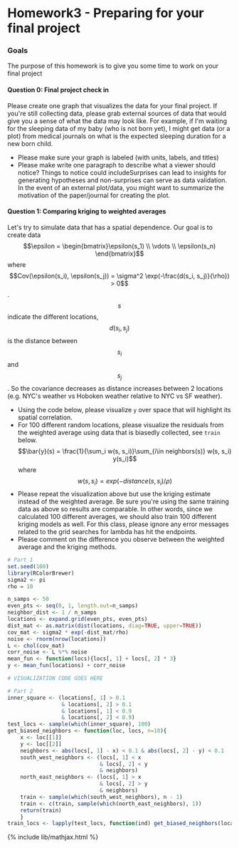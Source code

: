 # Homework3 - Preparing for your final project

### Goals
The purpose of this homework is to give you some time to work on your final project


#### Question 0: Final project check in
Please create one graph that visualizes the data for your final project. If you're still collecting
data, please grab external sources of data that would give you a sense of what the data may look like.
For example, if I'm waiting for the sleeping data of my baby (who is not born yet), I might get data (or a plot)
from medical journals on what is the expected sleeping duration for a new born child.
- Please make sure your graph is labeled (with units, labels, and titles)
- Please make write one paragraph to describe what a viewer should notice? Things to notice could 
  includeSurprises can lead to insights for generating hypotheses and non-surprises can serve as data validation.
  In the event of an external plot/data, you might want to summarize the motivation of the paper/journal for creating
  the plot.


#### Question 1: Comparing kriging to weighted averages
Let's try to simulate data that has a spatial dependence.
Our goal is to create data $$\epsilon = \begin{bmatrix}\epsilon(s_1) \\ \vdots \\ \epsilon(s_n) \end{bmatrix}$$
where $$Cov(\epsilon(s_i), \epsilon(s_j)) = \sigma^2 \exp(-\frac{d(s_i, s_j)}{\rho}) > 0$$. $$s$$ indicate the
different locations, $$d(s_i, s_j)$$ is the distance between $$s_i$$ and $$s_j$$.
So the covariance decreases as distance increases between 2 locations (e.g. NYC's weather vs Hoboken weather relative
to NYC vs SF weather).

- Using the code below, please visualize `y` over space that will highlight its spatial correlation.
- For 100 different random locations, please visualize the residuals from the weighted average using data that is biasedly collected, see `train` below.
  $$\bar{y}(s) = \frac{1}{\sum_i w(s, s_i)}\sum_{i\in neighbors(s)} w(s, s_i) y(s_i)$$ where $$w(s, s_i) = exp(-distance(s, s_i) / \rho)$$
- Please repeat the visualization above but use the kriging estimate instead of the weighted average. Be sure you're using the same training data as above so results
  are comparable. In other words, since we calculated 100 different averages, we should also train 100 different kriging models as well.
  For this class, please ignore any error messages related to the grid searches for lambda has hit the endpoints.
- Please comment on the difference you observe between the weighted average and the kriging methods.

```r
# Part 1
set.seed(100)
library(RColorBrewer)
sigma2 <- pi
rho = 10

n_samps <- 50
even_pts <- seq(0, 1, length.out=n_samps)
neighbor_dist <- 1 / n_samps
locations <- expand.grid(even_pts, even_pts)
dist_mat <- as.matrix(dist(locations, diag=TRUE, upper=TRUE))
cov_mat <- sigma2 * exp(-dist_mat/rho)
noise <- rnorm(nrow(locations))
L <- chol(cov_mat)
corr_noise <- L %*% noise
mean_fun <- function(locs){locs[, 1] + locs[, 2] * 3}
y <- mean_fun(locations) + corr_noise 

# VISUALIZATION CODE GOES HERE

# Part 2
inner_square <- (locations[, 1] > 0.1
                 & locations[, 2] > 0.1
                 & locations[, 1] < 0.9
                 & locations[, 2] < 0.9)
test_locs <- sample(which(inner_square), 100)
get_biased_neighbors <- function(loc, locs, n=10){
    x <- loc[[1]]
    y <- loc[[2]]
    neighbors <- abs(locs[, 1] - x) < 0.1 & abs(locs[, 2] - y) < 0.1
    south_west_neighbors <- (locs[, 1] < x
                             & locs[, 2] < y
                             & neighbors)
    north_east_neighbors <- (locs[, 1] > x
                             & locs[, 2] > y
                             & neighbors)
    train <- sample(which(south_west_neighbors), n - 1)
    train <- c(train, sample(which(north_east_neighbors), 1))
    return(train)
    }
train_locs <- lapply(test_locs, function(ind) get_biased_neighbors(locations[ind, ], locations))
```


{% include lib/mathjax.html %}

